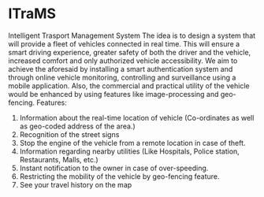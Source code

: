 # ITraMS
Intelligent Trasport Management System
The idea is to design a system that will provide a fleet of vehicles connected in real time. This will ensure a smart driving experience, greater safety of both the driver and the vehicle, increased comfort and only authorized vehicle accessibility. We aim to achieve the aforesaid by installing a smart authentication system and through online vehicle monitoring, controlling and surveillance using a mobile application. Also, the commercial and practical utility of the vehicle would be enhanced by using features like image-processing and geo-fencing.
Features:
1. Information about the real-time location of vehicle (Co-ordinates as well as geo-coded address of the area.)
2. Recognition of the street signs
3. Stop the engine of the vehicle from a remote location in case of theft.
4. Information regarding nearby utilities (Like Hospitals, Police station, Restaurants, Malls, etc.)
5. Instant notification to the owner in case of over-speeding.
6. Restricting the mobility of the vehicle by geo-fencing feature.
7. See your travel history on the map
